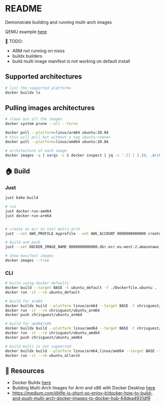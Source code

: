 # README

Demonstrate building and running multi-arch images

QEMU example [here](https://github.com/chrisguest75/sysadmin_examples/tree/master/16_qemu)  

📝 TODO:


* ARM not running on nixos
* buildx builders
* build multi image manifest is not working on default install

## Supported architectures  

```sh
# list the supported platforms
docker buildx ls   
```

## Pulling images architectures

```sh
# clean out all the images
docker system prune --all --force

docker pull --platform=linux/arm64 ubuntu:20.04 
# this will pull but without a tag ubuntu:<none>
docker pull --platform=linux/amd64 ubuntu:20.04 

# architecture of each image
docker images -q | xargs -L 1 docker inspect | jq -c '.[] | [.Id, .Architecture, .RepoTags[]]'
```

## 🏠 Build

### Just

```sh
just bake-build

# run
just docker-run-amd64
just docker-run-arm64


# create an ecr to test multi-arch
just --set AWS_PROFILE myprofile --set AWS_ACCOUNT 0000000000000 create-ecr

# build and push 
just --set DOCKER_IMAGE_NAME 0000000000000.dkr.ecr.eu-west-2.amazonaws.com/55_multiarch --set DOCKER_IMAGE_TAG latest bake-build-push ubuntu-image-multi

# show manifest images 
docker images --tree
```

### CLI

```sh
# build using docker defaults
docker build --target BASE -t ubuntu_default -f ./Dockerfile.ubuntu .
docker run -it --rm ubuntu_default 

# build for arm64
docker buildx build --platform linux/arm64 --target BASE -t chrisguest/ubuntu_arm64 -f ./Dockerfile.ubuntu .
docker run -it --rm chrisguest/ubuntu_arm64 
docker push chrisguest/ubuntu_arm64  

# build for amd64/x86
docker buildx build --platform linux/amd64 --target BASE -t chrisguest/ubuntu_amd64 -f ./Dockerfile.ubuntu .
docker run -it --rm chrisguest/ubuntu_amd64 
docker push chrisguest/ubuntu_amd64 

# build multi is not supported 
docker buildx build --platform linux/arm64,linux/amd64 --target BASE -t ubuntu_allarch -f ./Dockerfile.ubuntu .
docker run -it --rm ubuntu_allarch
```

## 👀 Resources

* Docker Buildx [here](https://docs.docker.com/buildx/working-with-buildx/)
* Building Multi-Arch Images for Arm and x86 with Docker Desktop [here](https://www.docker.com/blog/multi-arch-images/)
* https://medium.com/@life-is-short-so-enjoy-it/docker-how-to-build-and-push-multi-arch-docker-images-to-docker-hub-64dea4931df9